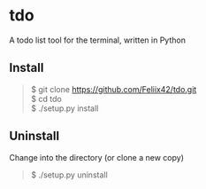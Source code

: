 # tdo
A todo list tool for the terminal, written in Python

## Install
>$ git clone https://github.com/Feliix42/tdo.git  
$ cd tdo  
$ ./setup.py install

## Uninstall

Change into the directory (or clone a new copy)

>$ ./setup.py uninstall

